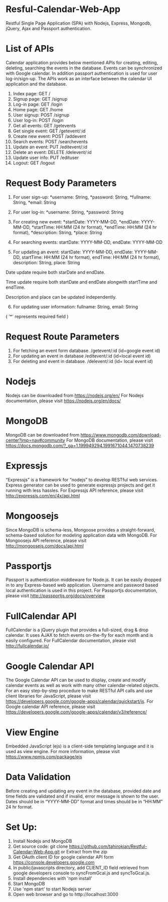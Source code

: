 # Resful-Calendar-Web-App
Restful Single Page Application (SPA) with Nodejs, Express, Mongodb, jQuery, Ajax and Passport authentication.

# List of APIs
Calendar application provides below mentioned APIs for creating, editing, deleting, searching the events in the database. Events can be synchronized with Google calendar. In addition passport authentication is used for user log-in/sign-up. The APIs work as an interface between the calendar UI application and the database.

1. Index page: GET /
2. Signup page: GET /signup
3. Log-in page: GET /login
4. Home page: GET /home
5. User signup: POST /signup
6. User log-in: POST /login
7. Get all events: GET /getevents
8. Get single event: GET /getevent/:id
9. Create new event: POST /addevent
10. Search events: POST /searchevents
11. Update an event: PUT /editevent/:id
12. Delete an event: DELETE /delevent/:id
13. Update user info: PUT /edituser
14. Logout: GET /logout

# Request Body Parameters
1. For user sign-up:
  *username: String,
  *password: String,
  *fullname: String,
  *email: String

2. For user log-in:
  *username: String,
  *password: String

3. For creating new event:
  *startDate: YYYY-MM-DD,
  *endDate: YYYY-MM-DD,
  *startTime: HH:MM (24 hr format),
  *endTime: HH:MM (24 hr format),
  *description: String,
  *place: String

4. For searching events:
  startDate: YYYY-MM-DD,
  endDate: YYYY-MM-DD

5. For updating an event:
  startDate: YYYY-MM-DD,
  endDate: YYYY-MM-DD,
  startTime: HH:MM (24 hr format),
  endTime: HH:MM (24 hr format),
  description: String,
  place: String

  Date update require both starDate and endDate.

  Time update require both startDate and endDate alongwith startTime and endTime.

  Description and place can be updated independently.

6. For updating user information:
  fullname: String,
  email: String

 ( '*' represents required field )

# Request Route Parameters
1. For fetching an event form database.
  /getevent/:id (id=google event id)
2. For updating an event in database
  /editevent/:id  (id=local event id)
3. For deleting and event in database.
  /delevent/:id (id= local event id)

# Nodejs
Nodejs can be downloaded from https://nodejs.org/en/
For Nodejs documentation, please visit https://nodejs.org/en/docs/

# MongoDB
MongoDB can be downloaded from https://www.mongodb.com/download-center?jmp=nav#community
For MongoDB documentation, please visit https://docs.mongodb.com/?_ga=1.199949294.1991671044.1470738239

# Expressjs
“Expressjs” is a framework for “nodejs” to develop RESTful web services. Express generator can be used to generate expressjs projects and get it running with less hassles.
For Expressjs API reference, please visit http://expressjs.com/en/4x/api.html

# Mongoosejs
Since MongoDB is schema-less, Mongoose provides a straight-forward, schema-based solution for modeling application data with MongoDB.
For Mongoosejs API reference, please visit http://mongoosejs.com/docs/api.html

# Passportjs
Passport is authentication middleware for Node.js. It can be easily dropped in to any Express-based web application. Username and password based local authentication is used in this project.
For Passportjs documentation, please visit http://passportjs.org/docs/overview

# FullCalendar API
FullCalendar is a jQuery plugin that provides a full-sized, drag & drop calendar. It uses AJAX to fetch events on-the-fly for each month and is easily configured.
For FullCalendar documentation, please visit http://fullcalendar.io/

# Google Calendar API
The Google Calendar API can be used to display, create and modify calendar events as well as work with many other calendar-related objects. For an easy step-by-step procedure to make RESTful API calls and use client libraries for JavaScript, please visit https://developers.google.com/google-apps/calendar/quickstart/js. For Google calendar API reference, please visit https://developers.google.com/google-apps/calendar/v3/reference/

# View Engine
Embedded JavaScript (ejs) is a client-side templating language and it is used as view engine.
For more information, please visit https://www.npmjs.com/package/ejs

# Data Validation
Before creating and updating any event in the database, provided date and time fields are validated and if invalid, error message is shown to the user. Dates should be in “YYYY-MM-DD” format and times should be in “HH:MM” 24 hr format.

# Set Up:
1. Install Nodejs and MongoDB
2. Get source code: git clone https://github.com/tahirokian/Restful-Calendar-Web-App.git or Extract from the zip
3. Get OAuth client ID for google calendar API form https://console.developers.google.com
4. In public/javascripts directory, add CLIENT_ID field retrieved from google developers console to syncFromGcal.js and syncToGcal.js.
5. Install dependencies with 'npm install'
6. Start MongoDB
7. Use 'npm start' to start Nodejs server
8. Open web browser and go to http://localhost:3000
